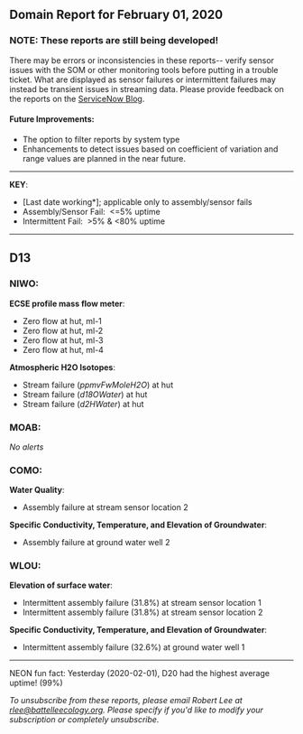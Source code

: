 ## Domain Report for February 01, 2020


### NOTE: These reports are still being developed!
There may be errors or inconsistencies in these reports-- verify sensor issues with the SOM or other monitoring tools before putting in a trouble ticket. What are displayed as sensor failures or intermittent failures may instead be transient issues in streaming data.
Please provide feedback on the reports on the [ServiceNow Blog](https://neon.service-now.com/community?id=community_blog&sys_id=9b4fbe8adbed734017ecf9041d9619be).

#### Future Improvements: 
 - The option to filter reports by system type 
 - Enhancements to detect issues based on coefficient of variation and range values are planned in the near future.

***

**KEY**:

 - [Last date working*]; applicable only to assembly/sensor fails
 - Assembly/Sensor Fail:&nbsp;&nbsp;<=5% uptime
 - Intermittent Fail:&nbsp;&nbsp;>5% & <80% uptime

***
## D13

### NIWO:

**ECSE profile mass flow meter**:
 - Zero flow at hut, ml-1
 - Zero flow at hut, ml-2
 - Zero flow at hut, ml-3
 - Zero flow at hut, ml-4

**Atmospheric H2O Isotopes**:
 - Stream failure (_ppmvFwMoleH2O_) at hut
 - Stream failure (_d18OWater_) at hut
 - Stream failure (_d2HWater_) at hut

### MOAB:

_No alerts_

### COMO:

**Water Quality**:
 - Assembly failure at stream sensor location 2

**Specific Conductivity, Temperature, and Elevation of Groundwater**:
 - Assembly failure at ground water well 2

### WLOU:

**Elevation of surface water**:
 - Intermittent assembly failure (31.8%) at stream sensor location 1
 - Intermittent assembly failure (31.8%) at stream sensor location 2

**Specific Conductivity, Temperature, and Elevation of Groundwater**:
 - Intermittent assembly failure (32.6%) at ground water well 1

***
NEON fun fact: Yesterday (2020-02-01), D20 had the highest average uptime! (99%)

_To unsubscribe from these reports, please email Robert Lee at rlee@battelleecology.org. Please specify if you'd like to modify your subscription or completely unsubscribe._

